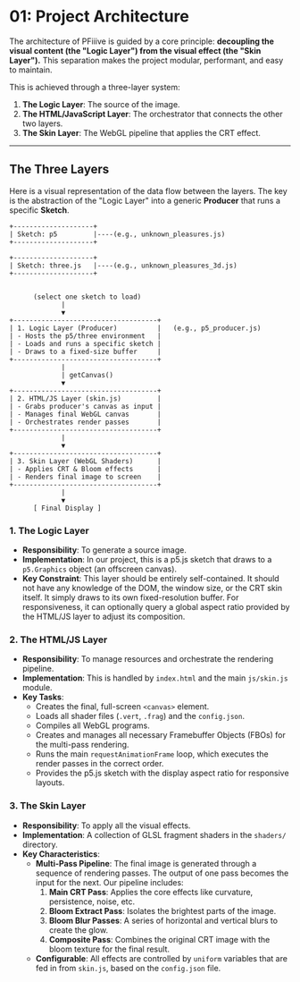 # 01: Project Architecture

The architecture of PFiiive is guided by a core principle: **decoupling the visual content (the "Logic Layer") from the visual effect (the "Skin Layer").** This separation makes the project modular, performant, and easy to maintain.

This is achieved through a three-layer system:

1.  **The Logic Layer**: The source of the image.
2.  **The HTML/JavaScript Layer**: The orchestrator that connects the other two layers.
3.  **The Skin Layer**: The WebGL pipeline that applies the CRT effect.

---

## The Three Layers

Here is a visual representation of the data flow between the layers. The key is the abstraction of the "Logic Layer" into a generic **Producer** that runs a specific **Sketch**.

```ascii
+--------------------+
| Sketch: p5         |----(e.g., unknown_pleasures.js)
+--------------------+

+--------------------+
| Sketch: three.js   |----(e.g., unknown_pleasures_3d.js)
+--------------------+


      (select one sketch to load)
             |
             ▼
+------------------------------------+
| 1. Logic Layer (Producer)          |   (e.g., p5_producer.js)
| - Hosts the p5/three environment   |
| - Loads and runs a specific sketch |
| - Draws to a fixed-size buffer     |
+------------------------------------+
             |
             | getCanvas()
             ▼
+------------------------------------+
| 2. HTML/JS Layer (skin.js)         |
| - Grabs producer's canvas as input |
| - Manages final WebGL canvas       |
| - Orchestrates render passes       |
+------------------------------------+
             |
             ▼
+------------------------------------+
| 3. Skin Layer (WebGL Shaders)      |
| - Applies CRT & Bloom effects      |
| - Renders final image to screen    |
+------------------------------------+
             |
             ▼
      [ Final Display ]
```

### 1. The Logic Layer

-   **Responsibility**: To generate a source image.
-   **Implementation**: In our project, this is a p5.js sketch that draws to a `p5.Graphics` object (an offscreen canvas).
-   **Key Constraint**: This layer should be entirely self-contained. It should not have any knowledge of the DOM, the window size, or the CRT skin itself. It simply draws to its own fixed-resolution buffer. For responsiveness, it can optionally query a global aspect ratio provided by the HTML/JS layer to adjust its composition.

### 2. The HTML/JS Layer

-   **Responsibility**: To manage resources and orchestrate the rendering pipeline.
-   **Implementation**: This is handled by `index.html` and the main `js/skin.js` module.
-   **Key Tasks**:
    -   Creates the final, full-screen `<canvas>` element.
    -   Loads all shader files (`.vert`, `.frag`) and the `config.json`.
    -   Compiles all WebGL programs.
    -   Creates and manages all necessary Framebuffer Objects (FBOs) for the multi-pass rendering.
    -   Runs the main `requestAnimationFrame` loop, which executes the render passes in the correct order.
    -   Provides the p5.js sketch with the display aspect ratio for responsive layouts.

### 3. The Skin Layer

-   **Responsibility**: To apply all the visual effects.
-   **Implementation**: A collection of GLSL fragment shaders in the `shaders/` directory.
-   **Key Characteristics**:
    -   **Multi-Pass Pipeline**: The final image is generated through a sequence of rendering passes. The output of one pass becomes the input for the next. Our pipeline includes:
        1.  **Main CRT Pass**: Applies the core effects like curvature, persistence, noise, etc.
        2.  **Bloom Extract Pass**: Isolates the brightest parts of the image.
        3.  **Bloom Blur Passes**: A series of horizontal and vertical blurs to create the glow.
        4.  **Composite Pass**: Combines the original CRT image with the bloom texture for the final result.
    -   **Configurable**: All effects are controlled by `uniform` variables that are fed in from `skin.js`, based on the `config.json` file.
